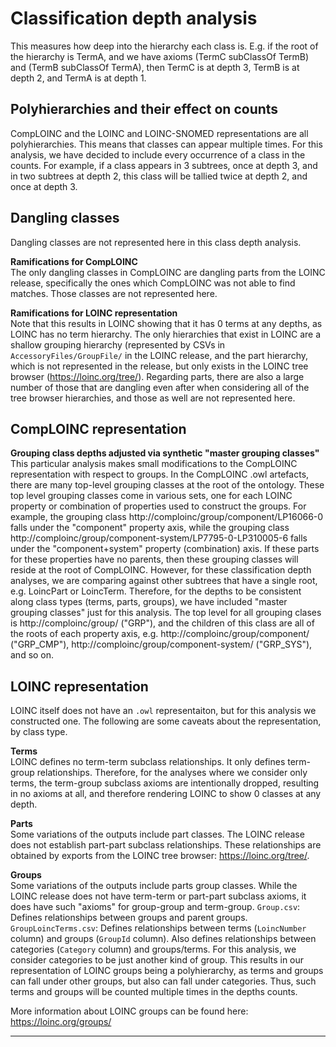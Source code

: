 # Classification depth analysis 
This measures how deep into the hierarchy each class is. E.g. if the root of the hierarchy is TermA, and we have axioms
(TermC subClassOf TermB) and (TermB subClassOf TermA), then TermC is at depth 3, TermB is at depth 2, and TermA is at 
depth 1.

## Polyhierarchies and their effect on counts
CompLOINC and the LOINC and LOINC-SNOMED representations are all polyhierarchies. This means that classes can appear 
multiple times. For this analysis, we have decided to include every occurrence of a class in the counts. For example, if
a class appears in 3 subtrees, once at depth 3, and in two subtrees at depth 2, this class will be tallied twice at 
depth 2, and once at depth 3. 

## Dangling classes  
Dangling classes are not represented here in this class depth analysis.

**Ramifications for CompLOINC**  
The only dangling classes in CompLOINC are dangling parts from the LOINC release, specifically the ones which CompLOINC 
was not able to find matches. Those classes are not represented here.

**Ramifications for LOINC representation**  
Note that this results in LOINC showing that it has 0 terms at any depths, as LOINC has no term hierarchy. The only 
hierarchies that exist in LOINC are a shallow grouping hierarchy (represented by CSVs in `AccessoryFiles/GroupFile/` in 
the LOINC release, and the part hierarchy, which is not represented in the release, but only exists in the LOINC tree 
browser (https://loinc.org/tree/). Regarding parts, there are also a large number of those that are dangling even after 
when considering all of the tree browser hierarchies, and those as well are not represented here. 

## CompLOINC representation
**Grouping class depths adjusted via synthetic "master grouping classes"**  
This particular analysis makes small modifications to the CompLOINC representation with respect to groups. In the 
CompLOINC .owl artefacts, there are many top-level grouping classes at the root of the ontology. These top level 
grouping classes come in various sets, one for each LOINC property or combination of properties used to construct the 
groups. For example, the grouping class http://comploinc/group/component/LP16066-0 falls under the "component" property 
axis, while the grouping class http://comploinc/group/component-system/LP7795-0-LP310005-6 falls under the 
"component+system" property (combination) axis. If these parts for these properties have no parents, then these grouping
classes will reside at the root of CompLOINC. However, for these classification depth analyses, we are comparing against 
other subtrees that have a single root, e.g. LoincPart or LoincTerm. Therefore, for the depths to be consistent along 
class types (terms, parts, groups), we have included "master grouping classes" just for this analysis. The top level for
all grouping clases is http://comploinc/group/ ("GRP"), and the children of this class are all of the roots of each 
property axis, e.g. http://comploinc/group/component/ ("GRP_CMP"), http://comploinc/group/component-system/ ("GRP_SYS"),
and so on.

## LOINC representation
LOINC itself does not have an `.owl` representaiton, but for this analysis we constructed one. The following are some 
caveats about the representation, by class type.

**Terms**  
LOINC defines no term-term subclass relationships. It only defines term-group relationships. Therefore, for the analyses 
where we consider only terms, the term-group subclass axioms are intentionally dropped, resulting in no axioms at all, 
and therefore rendering LOINC to show 0 classes at any depth.  

**Parts**  
Some variations of the outputs include part classes. The LOINC release does not establish part-part subclass 
relationships. These relationships are obtained by exports from the LOINC tree browser: https://loinc.org/tree/.

**Groups**  
Some variations of the outputs include parts group classes. While the LOINC release does not have term-term or part-part
subclass axioms, it does have such "axioms" for group-group and term-group. `Group.csv`: Defines relationships between 
groups and parent groups. `GroupLoincTerms.csv`: Defines relationships between terms (`LoincNumber` column) and groups 
(`GroupId` column). Also defines relationships between categories (`Category` column) and groups/terms. For this 
analysis, we consider categories to be just another kind of group. This results in our representation of LOINC groups 
being a polyhierarchy, as terms and groups can fall under other groups, but also can fall under categories. Thus, such 
terms and groups will be counted multiple times in the depths counts. 

More information about LOINC groups can be found here: https://loinc.org/groups/

---

